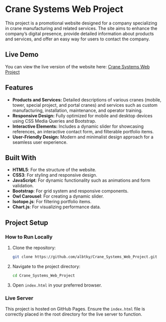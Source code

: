 # Crane Systems Web Project

This project is a promotional website designed for a company specializing in crane manufacturing and related services. The site aims to enhance the company’s digital presence, provide detailed information about products and services, and offer an easy way for users to contact the company.

## Live Demo
You can view the live version of the website here: [Crane Systems Web Project](https://albtky.github.io/Crane_Systems_Web_Project/)

## Features
- **Products and Services:** Detailed descriptions of various cranes (mobile, tower, special project, and portal cranes) and services such as custom manufacturing, installation, maintenance, and operator training.
- **Responsive Design:** Fully optimized for mobile and desktop devices using CSS Media Queries and Bootstrap.
- **Interactive Elements:** Includes a dynamic slider for showcasing references, an interactive contact form, and filterable portfolio items.
- **User-Friendly Design:** Modern and minimalist design approach for a seamless user experience.

## Built With
- **HTML5**: For the structure of the website.
- **CSS3**: For styling and responsive design.
- **JavaScript**: For dynamic functionality such as animations and form validation.
- **Bootstrap**: For grid system and responsive components.
- **Owl Carousel**: For creating a dynamic slider.
- **Isotope.js**: For filtering portfolio items.
- **Chart.js**: For visualizing performance data.

## Project Setup
### How to Run Locally
1. Clone the repository:
   ```bash
   git clone https://github.com/albtky/Crane_Systems_Web_Project.git
   ```
2. Navigate to the project directory:
   ```bash
   cd Crane_Systems_Web_Project
   ```
3. Open `index.html` in your preferred browser.

### Live Server
This project is hosted on GitHub Pages. Ensure the `index.html` file is correctly placed in the root directory for the live server to function.

